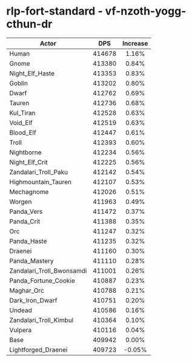 # rlp-fort-standard - vf-nzoth-yogg-cthun-dr
| Actor | DPS | Increase |
|---|:---:|:---:|
|Human|414678|1.16%|
|Gnome|413380|0.84%|
|Night_Elf_Haste|413353|0.83%|
|Goblin|413202|0.80%|
|Dwarf|412762|0.69%|
|Tauren|412736|0.68%|
|Kul_Tiran|412528|0.63%|
|Void_Elf|412519|0.63%|
|Blood_Elf|412447|0.61%|
|Troll|412393|0.60%|
|Nightborne|412234|0.56%|
|Night_Elf_Crit|412225|0.56%|
|Zandalari_Troll_Paku|412142|0.54%|
|Highmountain_Tauren|412107|0.53%|
|Mechagnome|412026|0.51%|
|Worgen|411963|0.49%|
|Panda_Vers|411472|0.37%|
|Panda_Crit|411388|0.35%|
|Orc|411247|0.32%|
|Panda_Haste|411235|0.32%|
|Draenei|411160|0.30%|
|Panda_Mastery|411110|0.28%|
|Zandalari_Troll_Bwonsamdi|411001|0.26%|
|Panda_Fortune_Cookie|410887|0.23%|
|Maghar_Orc|410788|0.21%|
|Dark_Iron_Dwarf|410751|0.20%|
|Undead|410586|0.16%|
|Zandalari_Troll_Kimbul|410364|0.10%|
|Vulpera|410116|0.04%|
|Base|409942|0.00%|
|Lightforged_Draenei|409723|-0.05%|

